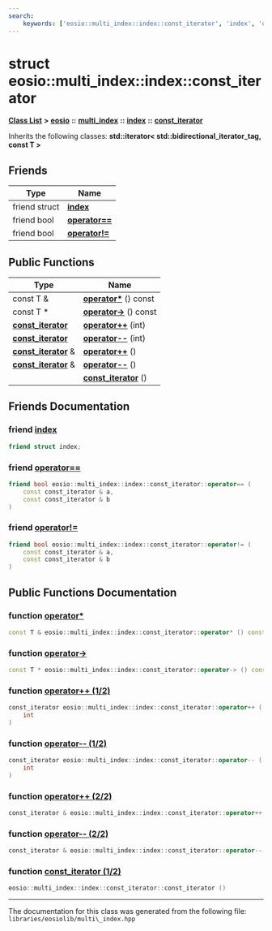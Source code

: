 ```yaml
---
search:
    keywords: ['eosio::multi_index::index::const_iterator', 'index', 'operator==', 'operator!=', 'operator*', 'operator->', 'operator++', 'operator--', 'operator++', 'operator--', 'const_iterator']
---
```


# struct eosio::multi\_index::index::const\_iterator

[**Class List**](annotated.md) **>** [**eosio**](namespaceeosio.md) **::** [**multi\_index**](classeosio_1_1multi__index.md) **::** [**index**](structeosio_1_1multi__index_1_1index.md) **::** [**const\_iterator**](structeosio_1_1multi__index_1_1index_1_1const__iterator.md)




Inherits the following classes: **std::iterator< std::bidirectional\_iterator\_tag, const T >**

## Friends

|Type|Name|
|-----|-----|
|friend struct|[**index**](structeosio_1_1multi__index_1_1index_1_1const__iterator_a98d9477848d2c563b310010a4f7b8fed.md#1a98d9477848d2c563b310010a4f7b8fed)|
|friend bool|[**operator==**](structeosio_1_1multi__index_1_1index_1_1const__iterator_ab0ac7de651351823aece097eb3be1cfb.md#1ab0ac7de651351823aece097eb3be1cfb)|
|friend bool|[**operator!=**](structeosio_1_1multi__index_1_1index_1_1const__iterator_a5fbca5b71055f2b793ae1607239b13a0.md#1a5fbca5b71055f2b793ae1607239b13a0)|


## Public Functions

|Type|Name|
|-----|-----|
|const T &|[**operator\***](structeosio_1_1multi__index_1_1index_1_1const__iterator_ae717dad91e163ae8a1d04d9043261211.md#1ae717dad91e163ae8a1d04d9043261211) () const |
|const T \*|[**operator->**](structeosio_1_1multi__index_1_1index_1_1const__iterator_ac945b05a32096e86a99718728e944b09.md#1ac945b05a32096e86a99718728e944b09) () const |
|**[const\_iterator](structeosio_1_1multi__index_1_1index_1_1const__iterator.md)**|[**operator++**](structeosio_1_1multi__index_1_1index_1_1const__iterator_aaa017dc5dc3ecac344a590f409371216.md#1aaa017dc5dc3ecac344a590f409371216) (int) |
|**[const\_iterator](structeosio_1_1multi__index_1_1index_1_1const__iterator.md)**|[**operator--**](structeosio_1_1multi__index_1_1index_1_1const__iterator_a058bad034470139d1e1518d5533122bf.md#1a058bad034470139d1e1518d5533122bf) (int) |
|**[const\_iterator](structeosio_1_1multi__index_1_1index_1_1const__iterator.md)** &|[**operator++**](structeosio_1_1multi__index_1_1index_1_1const__iterator_ac21740a04210f02f1fad68e03724c932.md#1ac21740a04210f02f1fad68e03724c932) () |
|**[const\_iterator](structeosio_1_1multi__index_1_1index_1_1const__iterator.md)** &|[**operator--**](structeosio_1_1multi__index_1_1index_1_1const__iterator_aec23aecad7c4f2fc8bd3fb4c84de4b4f.md#1aec23aecad7c4f2fc8bd3fb4c84de4b4f) () |
||[**const\_iterator**](structeosio_1_1multi__index_1_1index_1_1const__iterator_a6d0b7e7cb0410b12d4333e5b53eb9ea8.md#1a6d0b7e7cb0410b12d4333e5b53eb9ea8) () |


## Friends Documentation

### friend <a id="1a98d9477848d2c563b310010a4f7b8fed" href="#1a98d9477848d2c563b310010a4f7b8fed">index</a>

```cpp
friend struct index;
```



### friend <a id="1ab0ac7de651351823aece097eb3be1cfb" href="#1ab0ac7de651351823aece097eb3be1cfb">operator==</a>

```cpp
friend bool eosio::multi_index::index::const_iterator::operator== (
    const const_iterator & a,
    const const_iterator & b
)
```



### friend <a id="1a5fbca5b71055f2b793ae1607239b13a0" href="#1a5fbca5b71055f2b793ae1607239b13a0">operator!=</a>

```cpp
friend bool eosio::multi_index::index::const_iterator::operator!= (
    const const_iterator & a,
    const const_iterator & b
)
```



## Public Functions Documentation

### function <a id="1ae717dad91e163ae8a1d04d9043261211" href="#1ae717dad91e163ae8a1d04d9043261211">operator\*</a>

```cpp
const T & eosio::multi_index::index::const_iterator::operator* () const
```



### function <a id="1ac945b05a32096e86a99718728e944b09" href="#1ac945b05a32096e86a99718728e944b09">operator-></a>

```cpp
const T * eosio::multi_index::index::const_iterator::operator-> () const
```



### function <a id="1aaa017dc5dc3ecac344a590f409371216" href="#1aaa017dc5dc3ecac344a590f409371216">operator++ (1/2)</a>

```cpp
const_iterator eosio::multi_index::index::const_iterator::operator++ (
    int 
)
```



### function <a id="1a058bad034470139d1e1518d5533122bf" href="#1a058bad034470139d1e1518d5533122bf">operator-- (1/2)</a>

```cpp
const_iterator eosio::multi_index::index::const_iterator::operator-- (
    int 
)
```



### function <a id="1ac21740a04210f02f1fad68e03724c932" href="#1ac21740a04210f02f1fad68e03724c932">operator++ (2/2)</a>

```cpp
const_iterator & eosio::multi_index::index::const_iterator::operator++ ()
```



### function <a id="1aec23aecad7c4f2fc8bd3fb4c84de4b4f" href="#1aec23aecad7c4f2fc8bd3fb4c84de4b4f">operator-- (2/2)</a>

```cpp
const_iterator & eosio::multi_index::index::const_iterator::operator-- ()
```



### function <a id="1a6d0b7e7cb0410b12d4333e5b53eb9ea8" href="#1a6d0b7e7cb0410b12d4333e5b53eb9ea8">const\_iterator (1/2)</a>

```cpp
eosio::multi_index::index::const_iterator::const_iterator ()
```





----------------------------------------
The documentation for this class was generated from the following file: `libraries/eosiolib/multi\_index.hpp`
